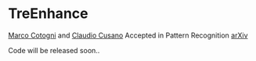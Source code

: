 # TreEnhance
[Marco Cotogni](https://scholar.google.com/citations?user=8PUz5lAAAAAJ&hl=it) and [Claudio Cusano](https://scholar.google.com/citations?hl=it&user=lhZpU_8AAAAJ&view_op=list_works&sortby=pubdate)
Accepted in Pattern Recognition
[arXiv](https://arxiv.org/pdf/2205.12639.pdf)

Code will be released soon..
